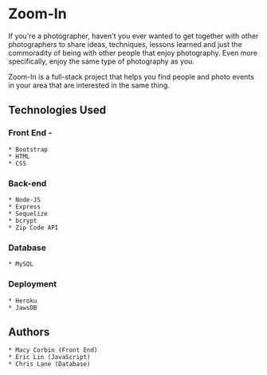 # Zoom-In

If you're a photographer, haven't you ever wanted to get together with other photographers to share ideas, techniques, lessons learned and just the commoradity of being with other people that enjoy photography. Even more specifically, enjoy the same type of photography as you. 

Zoom-In is a full-stack project that helps you find people and photo events in your area that are interested in the same thing.



## Technologies Used
### Front End -
    * Bootstrap
    * HTML
    * CSS

### Back-end
    * Node-JS
    * Express
    * Sequelize
    * bcrypt
    * Zip Code API

### Database
    * MySQL

### Deployment
    * Heroku
    * JawsDB

## Authors
    * Macy Corbin (Front End)
    * Eric Lin (JavaScript)
    * Chris Lane (Database)